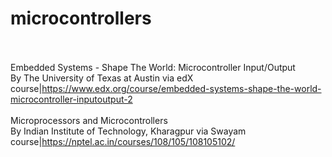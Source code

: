 # microcontrollers<br><br>

Embedded Systems - Shape The World: Microcontroller Input/Output<br>By The University of Texas at Austin via edX<br>course|https://www.edx.org/course/embedded-systems-shape-the-world-microcontroller-inputoutput-2<br><br>
Microprocessors and Microcontrollers<br>By Indian Institute of Technology, Kharagpur via Swayam<br>course|https://nptel.ac.in/courses/108/105/108105102/<br><br>
